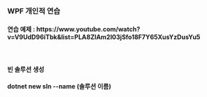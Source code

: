 <h3>WPF 개인적 연습</h3>
<h4>연습 예제 : https://www.youtube.com/watch?v=V9UdD96iTbk&list=PLA8ZIAm2I03jSfo18F7Y65XusYzDusYu5 </h4>
<br/>
<h4>빈 솔루션 생성</h4>
<h4>dotnet new sln --name (솔루션 이름)</h4>